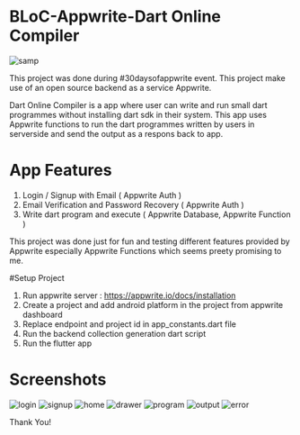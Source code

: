 # BLoC-Appwrite-Dart Online Compiler

![samp](https://user-images.githubusercontent.com/19362725/120274250-49605180-c2cf-11eb-844f-693af8514c92.gif)


This project was done during #30daysofappwrite event. This project make use of an open source backend as a service Appwrite. 

Dart Online Compiler is a app where user can write and run small dart programmes without installing dart sdk in their system. This app uses Appwrite functions to run the dart programmes written by users in serverside and send the output as a respons back to app.

# App Features

1. Login / Signup with Email ( Appwrite Auth )
2. Email Verification and Password Recovery ( Appwrite Auth )
3. Write dart program and execute ( Appwrite Database, Appwrite Function )

This project was done just for fun and testing different features provided by Appwrite especially Appwrite Functions which seems preety promising to me. 

#Setup Project

1. Run appwrite server : https://appwrite.io/docs/installation
2. Create a project and add android platform in the project from appwrite dashboard
3. Replace endpoint and project id in app_constants.dart file
4. Run the backend collection generation dart script
5. Run the flutter app


# Screenshots

![login](https://user-images.githubusercontent.com/19362725/120270577-93decf80-c2c9-11eb-9019-c3a79c2fa5b7.png)
![signup](https://user-images.githubusercontent.com/19362725/120270619-a3f6af00-c2c9-11eb-90fd-514b746459a8.png)
![home](https://user-images.githubusercontent.com/19362725/120270634-a78a3600-c2c9-11eb-8116-2c75ac8368fe.png)
![drawer](https://user-images.githubusercontent.com/19362725/120270642-a9ec9000-c2c9-11eb-820e-1063b4a6179f.png)
![program](https://user-images.githubusercontent.com/19362725/120270650-ad801700-c2c9-11eb-80dc-457a1d7692c3.png)
![output](https://user-images.githubusercontent.com/19362725/120270659-b07b0780-c2c9-11eb-881f-56a132e5e153.png)
![error](https://user-images.githubusercontent.com/19362725/120270663-b375f800-c2c9-11eb-8b13-110427cd76e9.png)


Thank You!
